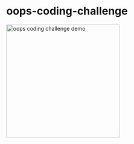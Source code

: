 # oops-coding-challenge
<img src="https://github.com/schwjustin/oops-coding-challenge/blob/main/demo.gif?raw=true" alt="oops coding challenge demo" width="300" style="object-fit: contain;">
